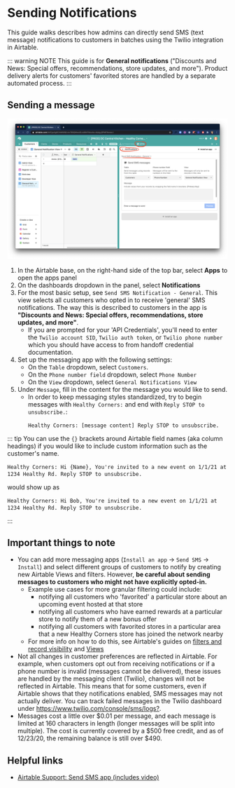 # Sending Notifications

This guide walks describes how admins can directly send SMS (text message) notifications to customers in batches using the Twilio integration in Airtable.

::: warning NOTE
This guide is for **General notifications** ("Discounts and News: Special offers, recommendations, store updates, and more"). Product delivery alerts for customers' favorited stores are handled by a separate automated process.
::: 

## Sending a message

![airtable-apps](../assets/admin/airtable-apps.png)

1. In the Airtable base, on the right-hand side of the top bar, select **Apps** to open the apps panel
2. On the dashboards dropdown in the panel, select **Notifications**
3. For the most basic setup, see `Send SMS Notification - General`. This view selects all customers who opted in to receive 'general' SMS notifications. The way this is described to customers in the app is **"Discounts and News: Special offers, recommendations, store updates, and more"**.
   - If you are prompted for your 'API Credentials', you'll need to enter the `Twilio account SID`, `Twilio auth token`, or `Twilio phone number` which you should have access to from handoff credential documentation.
4. Set up the messaging app with the following settings:
   - On the `Table` dropdown, select `Customers`.
   - On the `Phone number field` dropdown, select `Phone Number`
   - On the `View` dropdown, select `General Notifications View`
5. Under `Message`, fill in the content for the message you would like to send.
   - In order to keep messaging styles standardized, try to begin messages with `Healthy Corners:` and end with `Reply STOP to unsubscribe.`:
        ```
        Healthy Corners: [message content] Reply STOP to unsubscribe.
        ```
::: tip
You can use the `{}` brackets around Airtable field names (aka column headings) if you would like to include custom information such as the customer's name.
```
Healthy Corners: Hi {Name}, You're invited to a new event on 1/1/21 at 1234 Healthy Rd. Reply STOP to unsubscribe.
```
would show up as 
```
Healthy Corners: Hi Bob, You're invited to a new event on 1/1/21 at 1234 Healthy Rd. Reply STOP to unsubscribe.
```
:::

## Important things to note
- You can add more messaging apps (`Install an app` -> `Send SMS` -> `Install`) and select different groups of customers to notify by creating new Airtable Views and filters. However, **be careful about sending messages to customers who might not have explicitly opted-in.**
  - Example use cases for more granular filtering could include: 
    - notifying all customers who 'favorited' a particular store about an upcoming event hosted at that store
    - notifying all customers who have earned rewards at a particular store to notify them of a new bonus offer
    - notifying all customers with favorited stores in a particular area that a new Healthy Corners store has joined the network nearby
  - For more info on how to do this, see Airtable's guides on [filters and record visibility](https://support.airtable.com/hc/en-us/articles/360003695134-Guide-to-filters-and-record-visibility) and [Views](https://support.airtable.com/hc/en-us/articles/202624989-Guide-to-views)
- Not all changes in customer preferences are reflected in Airtable. For example, when customers opt out from receiving notifications or if a phone number is invalid (messages cannot be delivered), these issues are handled by the messaging client (Twilio), changes will not be reflected in Airtable. This means that for some customers, even if Airtable shows that they notifications enabled, SMS messages may not actually deliver. You can track failed messages in the Twilio dashboard under <https://www.twilio.com/console/sms/logs?>.
- Messages cost a little over $0.01 per message, and each message is limited at 160 characters in length (longer messages will be split into multiple). The cost is currently covered by a $500 free credit, and as of 12/23/20, the remaining balance is still over $490.


## Helpful links
- [Airtable Support: Send SMS app (includes video)](https://support.airtable.com/hc/en-us/articles/115013405428-Send-SMS-app)